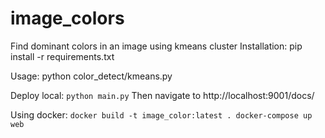# image_colors
Find dominant colors in an image using kmeans cluster
Installation:
    pip install -r requirements.txt
    
Usage:
    python color_detect/kmeans.py
    
Deploy local:
    `python main.py`
    Then navigate to http://localhost:9001/docs/
    
Using docker:
    ```
    docker build -t image_color:latest .
    docker-compose up web
    ```
    
